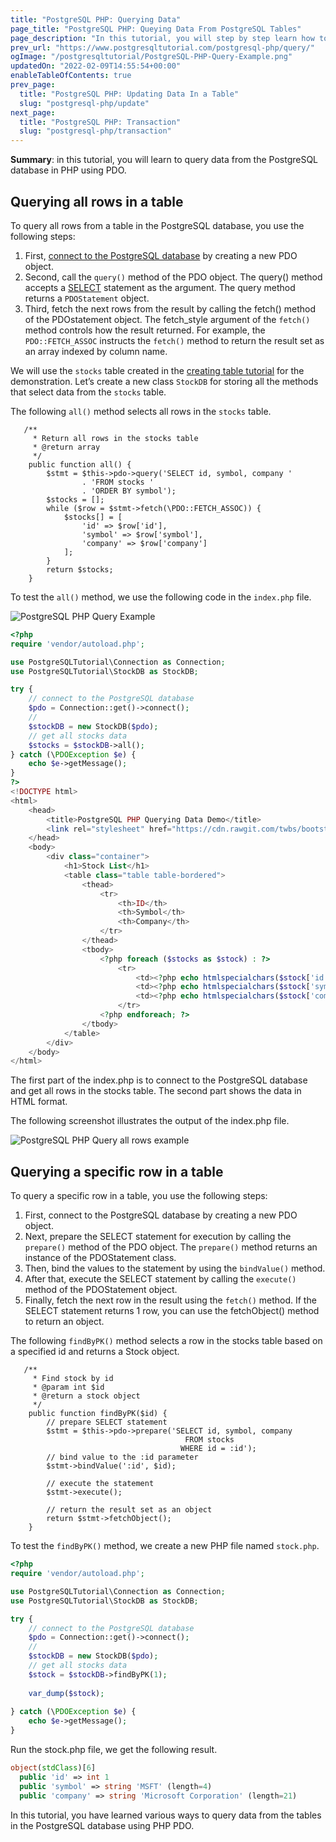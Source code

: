 ```yaml
---
title: "PostgreSQL PHP: Querying Data"
page_title: "PostgreSQL PHP: Queying Data From PostgreSQL Tables"
page_description: "In this tutorial, you will step by step learn how to query data from the tables in the PostgreSQL database using PHP PDO."
prev_url: "https://www.postgresqltutorial.com/postgresql-php/query/"
ogImage: "/postgresqltutorial/PostgreSQL-PHP-Query-Example.png"
updatedOn: "2022-02-09T14:55:54+00:00"
enableTableOfContents: true
prev_page: 
  title: "PostgreSQL PHP: Updating Data In a Table"
  slug: "postgresql-php/update"
next_page: 
  title: "PostgreSQL PHP: Transaction"
  slug: "postgresql-php/transaction"
---
```





**Summary**: in this tutorial, you will learn to query data from the PostgreSQL database in PHP using PDO.


## Querying all rows in a table

To query all rows from a table in the PostgreSQL database, you use the following steps:

1. First, [connect to the PostgreSQL database](connect) by creating a new PDO object.
2. Second, call the `query()` method of the PDO object. The query() method accepts a [SELECT](../postgresql-tutorial/postgresql-select) statement as the argument. The query method returns a `PDOStatement` object.
3. Third, fetch the next rows from the result by calling the fetch() method of the PDOstatement object. The fetch\_style argument of the `fetch()` method controls how the result returned. For example, the `PDO::FETCH_ASSOC` instructs the `fetch()` method to return the result set as an array indexed by column name.

We will use the `stocks` table created in the [creating table tutorial](create-tables) for the demonstration. Let’s create a new class `StockDB` for storing all the methods that select data from the `stocks` table.

The following `all()` method selects all rows in the `stocks` table.


```phpsql
   /**
     * Return all rows in the stocks table
     * @return array
     */
    public function all() {
        $stmt = $this->pdo->query('SELECT id, symbol, company '
                . 'FROM stocks '
                . 'ORDER BY symbol');
        $stocks = [];
        while ($row = $stmt->fetch(\PDO::FETCH_ASSOC)) {
            $stocks[] = [
                'id' => $row['id'],
                'symbol' => $row['symbol'],
                'company' => $row['company']
            ];
        }
        return $stocks;
    }
```
To test the `all()` method, we use the following code in the `index.php` file.


![PostgreSQL PHP Query Example](/postgresqltutorial/PostgreSQL-PHP-Query-Example.png)

```php
<?php
require 'vendor/autoload.php';

use PostgreSQLTutorial\Connection as Connection;
use PostgreSQLTutorial\StockDB as StockDB;

try {
    // connect to the PostgreSQL database
    $pdo = Connection::get()->connect();
    // 
    $stockDB = new StockDB($pdo);
    // get all stocks data
    $stocks = $stockDB->all();
} catch (\PDOException $e) {
    echo $e->getMessage();
}
?>
<!DOCTYPE html>
<html>
    <head>
        <title>PostgreSQL PHP Querying Data Demo</title>
        <link rel="stylesheet" href="https://cdn.rawgit.com/twbs/bootstrap/v4-dev/dist/css/bootstrap.css">
    </head>
    <body>
        <div class="container">
            <h1>Stock List</h1>
            <table class="table table-bordered">
                <thead>
                    <tr>
                        <th>ID</th>
                        <th>Symbol</th>
                        <th>Company</th>
                    </tr>
                </thead>
                <tbody>
                    <?php foreach ($stocks as $stock) : ?>
                        <tr>
                            <td><?php echo htmlspecialchars($stock['id']) ?></td>
                            <td><?php echo htmlspecialchars($stock['symbol']); ?></td>
                            <td><?php echo htmlspecialchars($stock['company']); ?></td>
                        </tr>
                    <?php endforeach; ?>
                </tbody>
            </table>
        </div>
    </body>
</html>
```
The first part of the index.php is to connect to the PostgreSQL database and get all rows in the stocks table. The second part shows the data in HTML format.

The following screenshot illustrates the output of the index.php file.

![PostgreSQL PHP Query all rows example](/postgresqltutorial/PostgreSQL-PHP-Query-all-rows-example.png)
## Querying a specific row in a table

To query a specific row in a table, you use the following steps:

1. First, connect to the PostgreSQL database by creating a new PDO object.
2. Next, prepare the SELECT statement for execution by calling the `prepare()` method of the PDO object. The `prepare()` method returns an instance of the PDOStatement class.
3. Then, bind the values to the statement by using the `bindValue()` method.
4. After that, execute the SELECT statement by calling the `execute()` method of the PDOStatement object.
5. Finally, fetch the next row in the result using the `fetch()` method. If the SELECT statement returns 1 row, you can use the fetchObject() method to return an object.

The following `findByPK()` method selects a row in the stocks table based on a specified id and returns a Stock object.


```
   /**
     * Find stock by id
     * @param int $id
     * @return a stock object
     */
    public function findByPK($id) {
        // prepare SELECT statement
        $stmt = $this->pdo->prepare('SELECT id, symbol, company
                                       FROM stocks
                                      WHERE id = :id');
        // bind value to the :id parameter
        $stmt->bindValue(':id', $id);
        
        // execute the statement
        $stmt->execute();

        // return the result set as an object
        return $stmt->fetchObject();
    }
```
To test the `findByPK()` method, we create a new PHP file named `stock.php`.


```php
<?php
require 'vendor/autoload.php';

use PostgreSQLTutorial\Connection as Connection;
use PostgreSQLTutorial\StockDB as StockDB;

try {
    // connect to the PostgreSQL database
    $pdo = Connection::get()->connect();
    // 
    $stockDB = new StockDB($pdo);
    // get all stocks data
    $stock = $stockDB->findByPK(1);
    
    var_dump($stock);
    
} catch (\PDOException $e) {
    echo $e->getMessage();
}
```
Run the stock.php file, we get the following result.


```php
object(stdClass)[6]
  public 'id' => int 1
  public 'symbol' => string 'MSFT' (length=4)
  public 'company' => string 'Microsoft Corporation' (length=21)
```
In this tutorial, you have learned various ways to query data from the tables in the PostgreSQL database using PHP PDO.

